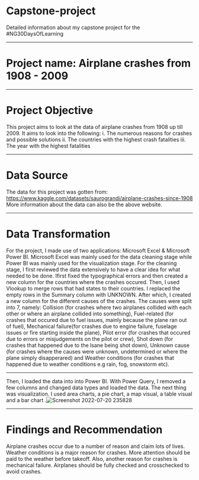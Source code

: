 # Capstone-project
Detailed information about my capstone project for the #NG30DaysOfLearning
____
# Project name: Airplane crashes from 1908 - 2009

___
# Project Objective
This project aims to look at the data of airplane crashes from 1908 up till 2009. It aims to look into the following:
i. The numerous reasons for crashes and possible solutions
ii. The countries with the highest crash fatalities 
iii. The year with the highest fatalities

____
# Data Source
The data for this project was gotten from: https://www.kaggle.com/datasets/saurograndi/airplane-crashes-since-1908
More information about the data can also be the above website.

____
# Data Transformation
For the project, I made use of two applications: Microsoft Excel & Microsoft Power BI. Microsoft Excel was mainly used for the data cleaning stage while Power BI was mainly used for the visualization stage. 
For the cleaning stage, I first reviewed the data extensively to have a clear idea for what needed to be done. Ifirst fixed the typographical errors and then created a new column for the countries where the crashes occured. Then, I used Vlookup to merge rows that had states to their countries. I replaced the empty rows in the Summary column with UNKNOWN. After which, I created a new column for the different causes of the crashes. 
The causes were split into 7, namely: Collision (for crashes where two airplanes collided with each other or where an airplane collided into something), Fuel-related (for crashes that occured due to fuel issues, mainly because the plane ran out of fuel), Mechanical failure(for crashes due to engine failure, fuselage issues or fire starting inside the plane), Pilot error (for crashes that occured due to errors or misjudgements on the pilot or crew), Shot down (for crashes that happened due to the lsane being shot down), Unknown cause (for crashes where the causes were unknown, undetermined or where the plane simply disapperared) and Weather conditions (for crashes that happened due to weather conditions e.g rain, fog, snowstorm etc).
___
Then, I loaded the data into into Power BI. With Power Query, I removed a few columns and changed data types and loaded the data.  The next thing was visualization.
I used area charts, a pie chart, a map visual, a table visual and a bar chart .![Screenshot 2022-07-20 235828](https://user-images.githubusercontent.com/107150582/180098037-7efee7ce-01f9-44f4-9bf7-fb5fa3b995d6.jpg)
___
# Findings and Recommendation
Airplane crashes occur due to a number of reason and claim lots of lives. Weather conditions is a major reason for crashes. More attention should be paid to the weather before takeoff. Also, another reason for crashes is mechanical failure. Airplanes should be fully checked and crosschecked to avoid crashes.
